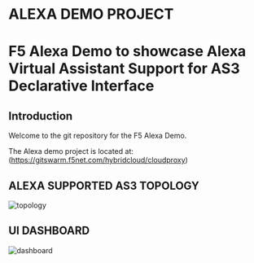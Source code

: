 # ALEXA DEMO PROJECT

# F5 Alexa Demo to showcase Alexa Virtual Assistant Support for AS3 Declarative Interface 

## Introduction

Welcome to the git repository for the F5 Alexa Demo.  

The Alexa demo project is located at:
(https://gitswarm.f5net.com/hybridcloud/cloudproxy)

## ALEXA SUPPORTED AS3 TOPOLOGY
![topology](https://user-images.githubusercontent.com/5133302/43618052-16b8df14-967b-11e8-89a2-6824ec1cacb6.png)

## UI DASHBOARD
![dashboard](https://user-images.githubusercontent.com/5133302/43617651-86a87fb2-9678-11e8-9e38-a69a0e0bc7e7.PNG)
